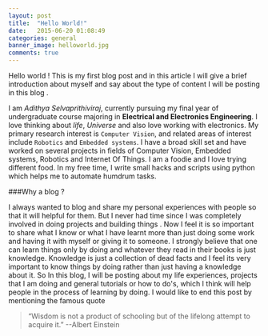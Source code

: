 ```yaml
---
layout: post
title:  "Hello World!"
date:   2015-06-20 01:08:49
categories: general
banner_image: helloworld.jpg
comments: true
---
```


Hello world ! This is my first blog post and in this article I will give a brief introduction about myself and say about the type of content I will be posting in this blog .

I am *Adithya Selvaprithiviraj*, currently pursuing my final year of undergraduate course majoring in **Electrical and Electronics Engineering**. I love thinking about *life*, *Universe* and also love working with electronics. My primary research interest is `Computer Vision`, and related areas of interest include `Robotics` and `Embedded systems`. I have a broad skill set and have worked on several projects in fields of Computer Vision, Embedded systems, Robotics and Internet Of Things. I am a foodie and I love trying different food. In my free time, I write small hacks and scripts using python which helps me to automate humdrum tasks.

###Why a blog ?

I always wanted to blog and share my personal experiences with people so that it will helpful for them. But I never had time since I was completely involved in doing projects and building things . Now I feel it is so important to share what I know or what I have learnt more than  just doing some work and having it with myself or giving it to someone. I strongly believe that one can learn things only by doing and whatever they read in their books is just knowledge. Knowledge is just a collection of dead facts and I feel its very important to know things by doing rather than just having a knowledge about it. So In this blog, I will be posting about my life experiences, projects that I am doing and general tutorials or how to do's, which I think will help people in the process of learning by doing. I would like to end this post by mentioning the famous quote

> “Wisdom is not a product of schooling but of the lifelong attempt to acquire it.”
> --Albert Einstein 

